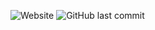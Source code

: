 ![Website](https://img.shields.io/website?down_message=offline&label=nmokey.com&up_message=online&url=https%3A%2F%2Fnmokey.com)
![GitHub last commit](https://img.shields.io/github/last-commit/nmokey/nmokey.github.io)